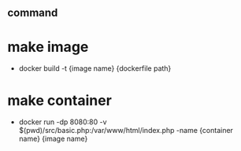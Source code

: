 ## command

# make image

- docker build -t {image name} {dockerfile path}

# make container

- docker run -dp 8080:80 -v $(pwd)/src/basic.php:/var/www/html/index.php -name {container name} {image name}
